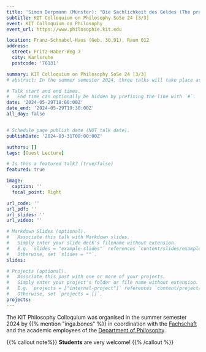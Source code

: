 ```yaml
---
title: 'Simon Derpmann (Münster): "Die Sachlichkeit des Geldes (The practicality of money)"'
subtitle: KIT Colloquium on Philosophy SoSe 24 [3/3] 
event: KIT Colloquium on Philosophy
event_url: https://www.philosophie.kit.edu

location: Franz-Schnabel-Haus (Geb. 30.91), Raum 012
address:
  street: Fritz-Haber-Weg 7
  city: Karlsruhe
  postcode: '76131'

summary: KIT Colloquium on Philosophy SoSe 24 [3/3] 
# abstract: In the summer semester 2024, three talks will take place as part of the KIT Philosophy Colloquium.

# Talk start and end times.
#   End time can optionally be hidden by prefixing the line with `#`.
date: '2024-05-29T18:00:00Z'
date_end: '2024-05-29T19:30:00Z'
all_day: false


# Schedule page publish date (NOT talk date).
publishDate: '2024-03-31T08:00:00Z'

authors: []
tags: [Guest Lecture]

# Is this a featured talk? (true/false)
featured: true

image:
  caption: ''
  focal_point: Right

url_code: ''
url_pdf: ''
url_slides: ''
url_video: ''

# Markdown Slides (optional).
#   Associate this talk with Markdown slides.
#   Simply enter your slide deck's filename without extension.
#   E.g. `slides = "example-slides"` references `content/slides/example-slides.md`.
#   Otherwise, set `slides = ""`.
slides:

# Projects (optional).
#   Associate this post with one or more of your projects.
#   Simply enter your project's folder or file name without extension.
#   E.g. `projects = ["internal-project"]` references `content/project/deep-learning/index.md`.
#   Otherwise, set `projects = []`.
projects:
---
```


The KIT Philosophy Colloquium was organised in the summer semester 2024 by {{% mention "inga.bones" %}} in coordination with the [Fachschaft](https://geistsoz.de/) and the academic employees of the [Department of Philosophy](https://www.philosophie.kit.edu). 

{{% callout note%}}
**Students** are very welcome!
{{% /callout %}}


<!-- <mark style=hlblue>Student:innen sind herzlich willkommen!</mark> -->